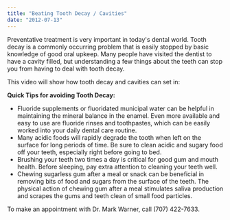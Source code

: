 ```yaml
---
title: "Beating Tooth Decay / Cavities"
date: "2012-07-13"
---
```


Preventative treatment is very important in today's dental world. Tooth decay is a commonly occurring problem that is easily stopped by basic knowledge of good oral upkeep. Many people have visited the dentist to have a cavity filled, but understanding a few things about the teeth can stop you from having to deal with tooth decay.

This video will show how tooth decay and cavities can set in:

**Quick Tips for avoiding Tooth Decay:**

- Fluoride supplements or fluoridated municipal water can be helpful in maintaining the mineral balance in the enamel. Even more available and easy to use are fluoride rinses and toothpastes, which can be easily worked into your daily dental care routine.
- Many acidic foods will rapidly degrade the tooth when left on the surface for long periods of time. Be sure to clean acidic and sugary food off your teeth, especially right before going to bed.
- Brushing your teeth two times a day is critical for good gum and mouth health. Before sleeping, pay extra attention to cleaning your teeth well.
- Chewing sugarless gum after a meal or snack can be beneficial in removing bits of food and sugars from the surface of the teeth. The physical action of chewing gum after a meal stimulates saliva production and scrapes the gums and teeth clean of small food particles.

To make an appointment with Dr. Mark Warner, call (707) 422-7633.
